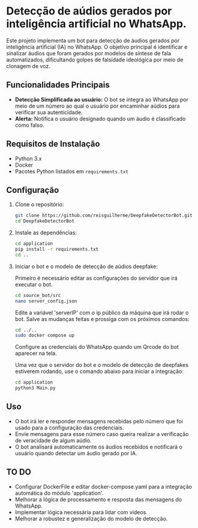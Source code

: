 # Detecção de aúdios gerados por inteligência artificial no WhatsApp.


Este projeto implementa um bot para detecção de áudios gerados por inteligência artificial (IA) no WhatsApp. O objetivo principal é identificar e sinalizar áudios que foram gerados por modelos de síntese de fala automatizados, dificultando golpes de falsidade ideológica por meio de clonagem de voz.

## Funcionalidades Principais

- **Detecção Simplificada ao usuário:** O bot se integra ao WhatsApp por meio de um número ao qual o usuário por encaminhar aúdios para verificar sua autenticidade.
- **Alerta:** Notifica o usuário designado quando um áudio é classificado como falso.


## Requisitos de Instalação

- Python 3.x
- Docker 
- Pacotes Python listados em `requirements.txt`

## Configuração

1. Clone o repositório:

   ```bash
   git clone https://github.com/reisguilherme/DeepfakeDetectorBot.git
   cd DeepfakeDetectorBot
   ```

2. Instale as dependências:

   ```bash
   cd application
   pip install -r requirements.txt
   cd ..
   ```

3. Iniciar o bot e o modelo de detecção de aúdios deepfake:

   Primeiro é necessário editar as configurações do servidor que irá executar o bot.

   ```bash
   cd source_bot/src
   nano server_config.json
   ```

   Edite a variável 'serverIP' com o ip público da máquina que irá rodar o bot. Salve as mudanças feitas e prossiga com os próximos comandos:

   ```bash
   cd ../..
   sudo docker compose up
   ```
   Configure as credenciais do WhatsApp quando um Qrcode do bot aparecer na tela.

   Uma vez que o servidor do bot e o modelo de detecção de deepfakes estiverem rodando, use o comando abaixo para iniciar a integração:

    ```bash
    cd application
    python3 Main.py
   ```


## Uso

- O bot irá ler e responder mensagens recebidas pelo número que foi usado para a configuração das credenciais.
- Envie mensagens para esse número caso queira realizar a verificação de veracidade de algum aúdio.
- O bot analisará automaticamente os áudios recebidos e notificará o usuário quando detectar um áudio gerado por IA.

## TO DO

- Configurar DockerFile e editar docker-compose.yaml para a integração automática do módulo 'application'.
- Melhorar a lógica de processamento e resposta das mensagens do WhatsApp.
- Implementar lógica necessária para lidar com vídeos.
- Melhorar a robustez e generalização do modelo de detecção.